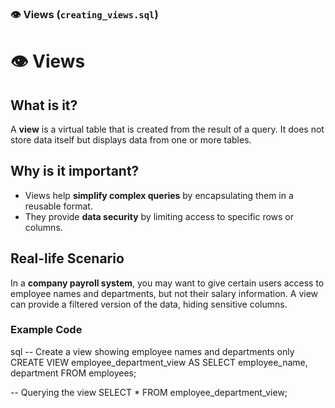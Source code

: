 


### 👁️ Views (`creating_views.sql`)


# 👁️ Views

## What is it?
A **view** is a virtual table that is created from the result of a query. It does not store data itself but displays data from one or more tables.

## Why is it important?
- Views help **simplify complex queries** by encapsulating them in a reusable format.
- They provide **data security** by limiting access to specific rows or columns.

## Real-life Scenario
In a **company payroll system**, you may want to give certain users access to employee names and departments, but not their salary information. A view can provide a filtered version of the data, hiding sensitive columns.

### Example Code
sql
-- Create a view showing employee names and departments only
CREATE VIEW employee_department_view AS
SELECT employee_name, department
FROM employees;

-- Querying the view
SELECT * FROM employee_department_view;
